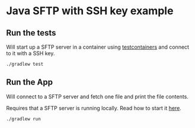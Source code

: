 # Java SFTP with SSH key example

## Run the tests

Will start up a SFTP server in a container using [testcontainers](https://testcontainers.com/) and connect to it with a
SSH key.

```shell
./gradlew test
```

## Run the App

Will connect to a SFTP server and fetch one file and print the file contents.

Requires that a SFTP server is running locally. Read how to start it [here](sftp/README.md).

```shell
./gradlew run
```

